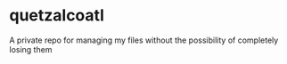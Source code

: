 # quetzalcoatl
A private repo for managing my files without the possibility of completely losing them
